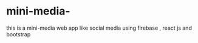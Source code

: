 # mini-media-
this is a mini-media web app like social  media using firebase , react js and bootstrap
